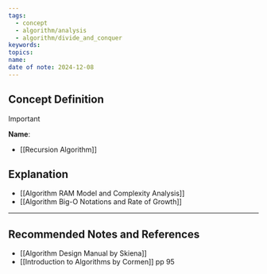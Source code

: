 ```yaml
---
tags:
  - concept
  - algorithm/analysis
  - algorithm/divide_and_conquer
keywords: 
topics: 
name: 
date of note: 2024-12-08
---
```


## Concept Definition

>[!important]
>**Name**: 


- [[Recursion Algorithm]]

## Explanation

- [[Algorithm RAM Model and Complexity Analysis]]
- [[Algorithm Big-O Notations and Rate of Growth]]



-----------
##  Recommended Notes and References



- [[Algorithm Design Manual by Skiena]]
- [[Introduction to Algorithms by Cormen]] pp 95